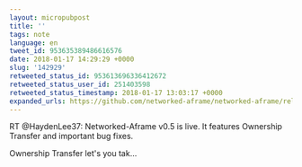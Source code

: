 ```yaml
---
layout: micropubpost
title: ''
tags: note
language: en
tweet_id: 953635389486616576
date: 2018-01-17 14:29:29 +0000
slug: '142929'
retweeted_status_id: 953613696336412672
retweeted_status_user_id: 251403598
retweeted_status_timestamp: 2018-01-17 13:03:17 +0000
expanded_urls: https://github.com/networked-aframe/networked-aframe/releases/tag/v0.5.0,https://twitter.com/HaydenLee37/status/953613696336412672/photo/1
---
```

RT @HaydenLee37: Networked-Aframe v0.5 is live. It features Ownership Transfer and important bug fixes. 

Ownership  Transfer let's you tak…
